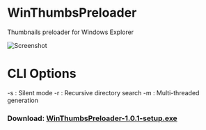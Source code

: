 # WinThumbsPreloader
Thumbnails preloader for Windows Explorer

![Screenshot](https://raw.githubusercontent.com/bruhov/WinThumbsPreloader/master/Website/images/preview.gif)

# CLI Options
-s : Silent mode
-r : Recursive directory search
-m : Multi-threaded generation

### Download: [WinThumbsPreloader-1.0.1-setup.exe](https://github.com/inthebrilliantblue/WinThumbsPreloader/releases/download/v1.0.1/WinThumbsPreloader-1.0.1-setup.exe)
